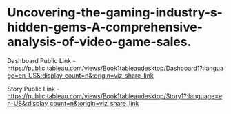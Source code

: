 # Uncovering-the-gaming-industry-s-hidden-gems-A-comprehensive-analysis-of-video-game-sales.


Dashboard Public Link - https://public.tableau.com/views/Book1tableaudesktop/Dashboard1?:language=en-US&:display_count=n&:origin=viz_share_link

Story Public Link - https://public.tableau.com/views/Book1tableaudesktop/Story1?:language=en-US&:display_count=n&:origin=viz_share_link

